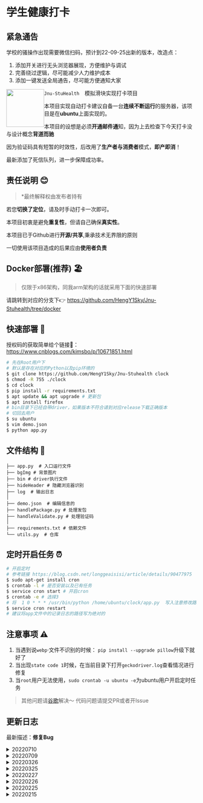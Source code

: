 #  学生健康打卡

## 紧急通告

学校的骚操作出现需要微信扫码，预计到22-09-25出新的版本，改造点：

1. 添加开关进行无头浏览器展现，方便维护与调试
2. 完善绕过逻辑，尽可能减少人力维护成本
3. 添加一键发送全局通告，尽可能方便通知大家

<img src='https://img.shields.io/badge/Version-2.0.1-green' style='float:left; width:100px'/>

`Jnu-StuHealth  `模拟滑块实现打卡项目

本项目实现自动打卡建议自备一台**连续不断运行**的服务器，该项目是在**ubuntu**上面实现的。

本项目的设想是必须**开通邮件通**知，因为上去检查下今天打卡没与设计概念**背道而驰**

因为验证码具有短暂的时效性，后改用了**生产者与消费者**模式，**即产即消**！

最新添加了死信队列，进一步保障成功率。

##  责任说明 😊

> *最终解释权由发布者持有

若您**切换了定位**，请及时手动打卡一次即可。

本项目初衷是避免**重复性**，但请自己确保**真实性**。

本项目已于Github进行**开源/共享**,秉承技术无界限的原则

一切使用该项目造成的后果应由**使用者负责**

##  Docker部署(推荐) 🏖️

> 仅限于x86架构，同我arm架构的话就采用下面的快速部署

请跳转到对应的分支下👉 https://github.com/HengY1Sky/Jnu-Stuhealth/tree/docker

##  快速部署 🚀

授权码的获取简单给个链接🔗： https://www.cnblogs.com/kimsbo/p/10671851.html

```bash
# 先在Root用户下
# 默认是存在对应的Python以及pip环境的
$ git clone https://github.com/HengY1Sky/Jnu-Stuhealth clock
$ chmod -R 755 ./clock
$ cd clock
$ pip install -r requirements.txt
$ apt update && apt upgrade # 更新包 
$ apt install firefox
# bin目录下已经自带driver，如果版本不符合请到对应release下载正确版本
# 切回去用户
$ su ubuntu
$ vim demo.json
$ python app.py
```

## 文件结构 📁

```
├── app.py  # 入口运行文件
├── bgImg # 背景图片
├── bin # driver执行文件
├── hideHeader # 隐藏浏览器识别
├── log  # 输出日志
│
├── demo.json  # 编辑信息的
├── handlePackage.py # 处理发包
├── handleValidate.py # 处理验证码
│
├── requirements.txt # 依赖文件
└── utils.py  # 仓库
```

##  定时开启任务 ⏰

```bash
# 开启定时
# 参考链接 https://blog.csdn.net/longgeaisisi/article/details/90477975
$ sudo apt-get install cron
$ crontab -l # 是否安装以及已有任务
$ service cron start # 开启cron
$ crontab -e # 选择3
# 将  1 0 * * * /usr/bin/python /home/ubuntu/clock/app.py  写入注意修改路径
$ service cron restart
# 建议将app文件中的记录日志的路径写为绝对的
```

##  注意事项 ⚠️

1. 当遇到说`webp`·文件不识别的时候： `pip install --upgrade pillow`升级下就好了
2. 当出现`state code 1`时候，在当前目录下打开`geckodriver.log`查看情况进行修复
3. 当`root`用户无法使用，`sudo crontab -u ubuntu -e`为ubuntu用户开启定时任务

> 其他问题请[谷歌](https://www.google.com.hk/)解决～ 代码问题请提交PR或者开Issue

##  更新日志

最新描述：**修复Bug**

<details>
<summary>20220710</summary>
<h3>修复Bug</h3>

发现在分析Json的时候并没有分析每个人的，导致在后端计算的时候始终不对。并且加上了保险，子线程也会Kill掉，免得被init接收无限制下去造Token
</details>

<details>
<summary>20220709</summary>
<h3>文件重构</h3>

把文件全部封装起来了，更好维护。
</details>

<details>
<summary>20220326</summary>
<h3>添加Docker容器</h3>

为了快速上手使用，造福大家免除配置环境的烦恼。
~~被迫~~花了点时间搭建了个容器，记得点个星星。
</details>

<details>
<summary>20220325</summary>
<h3>添加表格参数</h3>

新的表格出现了早/中/晚的昨日测量数据
现在已经加上且附带35.5-36.5的随机体温
</details>


<details>
<summary>20220227</summary>
<h3>紧急修复Crontab问题</h3>

加入拓展之后并在Crontab下执行会路径发生问题，经过我的排查在当前文件夹下使用 `cp -r ./hideHeader /home/ubuntu`并赋予执行权限 `chmod -R 777 /home/ubuntu/hideHeader`即可。至于路径不统一，查看[我的博客](https://hengy1.top/article/2c7b2295.html)简单配置即可找到问题所在。
</details>

<details>
<summary>20220226</summary>
<h3>重构发包与修改日志记录</h3>

当初年少不懂事，写的代码自尝苦果，写的不好自己现在重新写下。
新版发出，敬请谅解，多多指教～

- 重构发包
- 修改日志记录
</details>

<details>
<summary>20220225</summary>
<h3>修改方式以及优化部分代码</h3>

受到小透明的启发，发现利用油猴方式是可以在不降低版本的情况下进行浏览器头部的绕过，以及发现部分代码存在可以优化空间。
正如小透明所说，降低版本是一个不明智的决定，抱歉～

- 添加上了绕过方式
- 添加了Logging日志记录格式
- 暂时修复Connection aborted
</details>

<details><summary>20220215</summary>
<h3>动模块检测window.navigator修复(废弃)</h3>

收到邮箱错误，上去Debug发现只要是自动浏览器总是错的，不可能是对的。由于issue#1680  链接：https://github.com/mozilla/geckodriver/issues/1680

**作者在上面说**：And that is because the WebDriver spec defines that property on the Navigator object, which has to be set to true 
when tests are running with webdriver enabled. **即在88.0版本以上之后geckodriver不提供window.navigator.webdriver设置为None**

如果我发现有像谷歌存在`execute_cdp_cmd`的方法**我会第一时间更新**，所以总的思路已经有了。

``` bash
$ apt remove firefox # 卸载最新版本的firefox
$ wget https://ftp.mozilla.org/pub/firefox/releases/87.0b1/linux-x86_64/zh-CN/firefox-87.0b1.tar.bz2
$ tar -jxvf firefox-87.0b1.tar.bz2 # 会有个firefox文件
$ cd firefox
$ ./firefox --version # 查看版本
$ pwd # 查看firefox在哪里
$ sudo echo "export PATH=/home/ubuntu/firefox:$PATH" >  /etc/profile # 写入
$ source /etc/profile
$ firefox --version # 查看版本
$ python handleValidate.py # 如果为None就是成功了的(执行时注意用户)
# 关闭自动更新 https://blog.csdn.net/yu1014745867/article/details/79639440
$ crontab -e # 重新编辑
# 1 0 * * * . /etc/profile;/usr/bin/python /home/ubuntu/clock/app.py 将这句话改成你的对应路径写入
```
